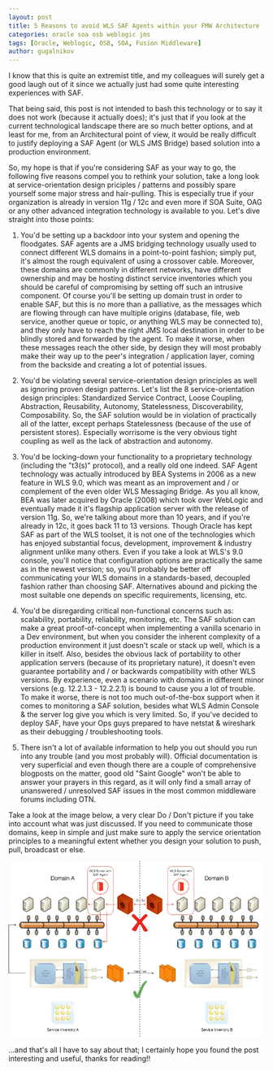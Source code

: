 ```yaml
---
layout: post
title: 5 Reasons to avoid WLS SAF Agents within your FMW Architecture
categories: oracle soa osb weblogic jms
tags: [Oracle, Weblogic, OSB, SOA, Fusion Middleware]
author: gugalnikov
---
```


I know that this is quite an extremist title, and my colleagues will surely get a good laugh out of it since we actually just had some quite interesting experiences with SAF.

That being said, this post is not intended to bash this technology or to say it does not work (because it actually does); it's just that if you look at the current technological landscape there are so much better options, and at least for me, from an Architectural point of view, it would be really difficult to justify deploying a SAF Agent (or WLS JMS Bridge) based solution into a production environment.

So, my hope is that if you're considering SAF as your way to go, the following five reasons compel you to rethink your solution, take a long look at service-orientation design priciples / patterns and possibly spare yourself some major stress and hair-pulling. This is especially true if your organization is already in version 11g / 12c and even more if SOA Suite, OAG or any other advanced integration technology is available to you. Let's dive straight into those points:

1. You'd be setting up a backdoor into your system and opening the floodgates. SAF agents are a JMS bridging technology usually used to connect different WLS domains in a point-to-point fashion; simply put, it's almost the rough equivalent of using a crossover cable. Moreover, these domains are commonly in different networks, have different ownership and may be hosting distinct service inventories which you should be careful of compromising by setting off such an intrusive component. Of course you'll be setting up domain trust in order to enable SAF, but this is no more than a palliative, as the messages which are flowing through can have multiple origins (database, file, web service, another queue or topic, or anything WLS may be connected to), and they only have to reach the right JMS local destination in order to be blindly stored and forwarded by the agent. To make it worse, when these messages reach the other side, by design they will most probably make their way up to the peer's integration / application layer, coming from the backside and creating a lot of potential issues.      

2. You'd be violating several service-orientation design principles as well as ignoring proven design patterns. Let's list the 8 service-orientation design principles: Standardized Service Contract, Loose Coupling, Abstraction, Reusability, Autonomy, Statelessness, Discoverability, Composability. So, the SAF solution would be in violation of practically all of the latter, except perhaps Statelessness (because of the use of persistent stores). Especially worrisome is the very obvious tight coupling as well as the lack of abstraction and autonomy. 
 
3. You'd be locking-down your functionality to a proprietary technology (including the "t3(s)" protocol), and a really old one indeed. SAF Agent technology was actually introduced by BEA Systems in 2006 as a new feature in WLS 9.0, which was meant as an improvement and / or complement of the even older WLS Messaging Bridge.  As you all know, BEA was later acquired by Oracle (2008) which took over WebLogic and eventually made it it's flagship application server with the release of version 11g. So, we're talking about more than 10 years, and if you're already in 12c, it goes back 11 to 13 versions. Though Oracle has kept SAF as part of the WLS toolset, it is not one of the technologies which has enjoyed substantial focus, development, improvement & industry alignment unlike many others. Even if you take a look at WLS's 9.0 console, you'll notice that configuration options are practically the same as in the newest version; so, you'll probably be better off communicating your WLS domains in a standards-based, decoupled fashion rather than choosing SAF. Alternatives abound and picking the most suitable one depends on specific requirements, licensing, etc.         
  
4. You'd be disregarding critical non-functional concerns such as: scalability, portability, reliability, monitoring, etc. The SAF solution can make a great proof-of-concept when implementing a vanilla scenario in a Dev environment, but when you consider the inherent complexity of a production environment it just doesn't scale or stack up well, which is a killer in itself. Also, besides the obvious lack of portability to other application servers (because of its proprietary nature), it doesn't even guarantee portability and / or backwards compatibility with other WLS versions. By experience, even a scenario with domains in different minor versions (e.g. 12.2.1.3 - 12.2.2.1) is bound to cause you a lot of trouble. To make it worse, there is not too much out-of-the-box support when it comes to monitoring a SAF solution, besides what WLS Admin Console & the server log give you which is very limited. So, if you've decided to deploy SAF, have your Ops guys prepared to have netstat & wireshark as their debugging / troubleshooting tools.    
5. There isn't a lot of available information to help you out should you run into any trouble (and you most probably will). Official documentation is very superficial and even though there are a couple of comprehensive blogposts on the matter, good old "Saint Google" won't be able to answer your prayers in this regard, as it will only find a small array of unanswered / unresolved SAF issues in the most common middleware forums including OTN.   

Take a look at the image below, a very clear Do / Don't picture if you take into account what was just discussed. If you need to communicate those domains, keep in simple and just make sure to apply the service orientation principles to a meaningful extent whether you design your solution to push, pull, broadcast or else.

![](/images/2017-01-27-SAF/saf.png)

...and that's all I have to say about that; I certainly hope you found the post interesting and useful, thanks for reading!!
